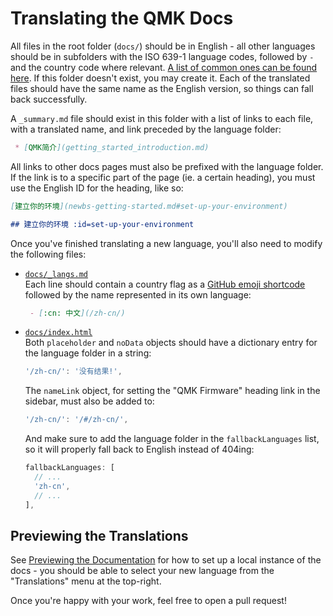 # Translating the QMK Docs

All files in the root folder (`docs/`) should be in English - all other languages should be in subfolders with the ISO 639-1 language codes, followed by `-` and the country code where relevant. [A list of common ones can be found here](https://www.andiamo.co.uk/resources/iso-language-codes/). If this folder doesn't exist, you may create it. Each of the translated files should have the same name as the English version, so things can fall back successfully.

A `_summary.md` file should exist in this folder with a list of links to each file, with a translated name, and link preceded by the language folder:

```markdown
 * [QMK简介](getting_started_introduction.md)
```

All links to other docs pages must also be prefixed with the language folder. If the link is to a specific part of the page (ie. a certain heading), you must use the English ID for the heading, like so:

```markdown
[建立你的环境](newbs-getting-started.md#set-up-your-environment)

## 建立你的环境 :id=set-up-your-environment
```

Once you've finished translating a new language, you'll also need to modify the following files:

* [`docs/_langs.md`](https://github.com/qmk/qmk_firmware/blob/master/docs/_langs.md)  
  Each line should contain a country flag as a [GitHub emoji shortcode](https://github.com/ikatyang/emoji-cheat-sheet/blob/master/README.md#country-flag) followed by the name represented in its own language:

  ```markdown
   - [:cn: 中文](/zh-cn/)
  ```

* [`docs/index.html`](https://github.com/qmk/qmk_firmware/blob/master/docs/index.html)  
  Both `placeholder` and `noData` objects should have a dictionary entry for the language folder in a string:

  ```js
  '/zh-cn/': '没有结果!',
  ```

  The `nameLink` object, for setting the "QMK Firmware" heading link in the sidebar, must also be added to:

  ```js
  '/zh-cn/': '/#/zh-cn/',
  ```

  And make sure to add the language folder in the `fallbackLanguages` list, so it will properly fall back to English instead of 404ing:

  ```js
  fallbackLanguages: [
    // ...
    'zh-cn',
    // ...
  ],
  ```

## Previewing the Translations

See [Previewing the Documentation](contributing.md#previewing-the-documentation) for how to set up a local instance of the docs - you should be able to select your new language from the "Translations" menu at the top-right.

Once you're happy with your work, feel free to open a pull request!
